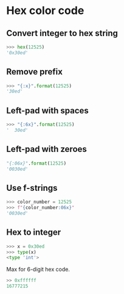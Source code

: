 
# Hex color code


## Convert integer to hex string

```python
>>> hex(12525)
'0x30ed'
```

## Remove prefix

```python
>>> "{:x}".format(12525)
'30ed'
```


## Left-pad with spaces

```python
>>> "{:6x}".format(12525)
'  30ed'
```


## Left-pad with zeroes

```python
"{:06x}".format(12525)
'0030ed'
```


## Use f-strings

```python
>>> color_number = 12525
>>> f"{color_number:06x}"
'0030ed'
```


## Hex to integer

```python
>>> x = 0x30ed
>>> type(x)
<type 'int'>
```

Max for 6-digit hex code.

```python
>> 0xffffff
16777215
```
